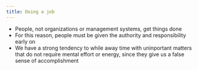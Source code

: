 ```yaml
---
title: Doing a job
---
```


- People, not organizations or management systems, get things done
- For this reason, people must be given the authority and responsibility early on
- We have a strong tendency to while away time with uninportant matters that do not require mental effort or energy, since they give us a false sense of accomplishment